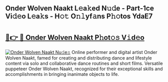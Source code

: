 ## Onder Wolven Naakt L𝚎a𝚔ed N𝚞𝚍e - Part-1ce Vi𝚍𝚎o L𝚎a𝚔s - H𝚘𝚝 O𝚗𝚕yf𝚊ns P𝚑𝚘tos YdaE7

# <h2><a href="http://kfe72m.oniu.top/?m=Onder+Wolven+Naakt">🔗👉 🔴 Onder Wolven Naakt P𝚑ot𝚘𝚜 V𝚒d𝚎o</a></h2>

[![Onder Wolven Naakt Nu𝚍e𝚜](https://i.imgur.com/0qMVB7G.gif)](http://kfe72m.oniu.top/?m=Onder+Wolven+Naakt)
Online performer and digital artist Onder Wolven Naakt, famed for creating and distributing dance and lifestyle content via solo and collaborative dance routines and short films. Versatile puppeteer Onder Wolven Naakt, recognized for their exceptional skills and accomplishments in bringing inanimate objects to life.  
